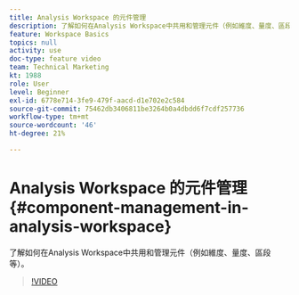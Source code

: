 ```yaml
---
title: Analysis Workspace 的元件管理
description: 了解如何在Analysis Workspace中共用和管理元件（例如維度、量度、區段等）。
feature: Workspace Basics
topics: null
activity: use
doc-type: feature video
team: Technical Marketing
kt: 1988
role: User
level: Beginner
exl-id: 6778e714-3fe9-479f-aacd-d1e702e2c584
source-git-commit: 75462db3406811be3264b0a4dbdd6f7cdf257736
workflow-type: tm+mt
source-wordcount: '46'
ht-degree: 21%

---
```


# Analysis Workspace 的元件管理 {#component-management-in-analysis-workspace}

了解如何在Analysis Workspace中共用和管理元件（例如維度、量度、區段等）。

>[!VIDEO](https://video.tv.adobe.com/v/24095/?quality=12)
